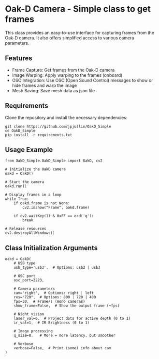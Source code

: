 # Oak-D Camera - Simple class to get frames

This class provides an easy-to-use interface for capturing frames from the Oak-D camera. 
It also offers simplified access to various camera parameters.

## Features
- Frame Capture: Get frames from the Oak-D camera
- Image Warping: Apply warping to the frames (onboard)
- OSC Integration: Use OSC (Open Sound Control) messages to show or hide frames and warp the image
- Mesh Saving: Save mesh data as json file

## Requirements
Clone the repository and install the necessary dependencies:
```
git clone https://github.com/jpjullin/OakD_Simple
cd OakD_Simple
pip install -r requirements.txt
```

## Usage Example

```
from OakD_Simple.OakD_Simple import OakD, cv2

# Initialize the OakD camera
oakd = OakD()

# Start the camera
oakd.run()

# Display frames in a loop
while True:
    if oakd.frame is not None:
        cv2.imshow("Frame", oakd.frame)

    if cv2.waitKey(1) & 0xFF == ord('q'):
        break

# Release resources
cv2.destroyAllWindows()
```

## Class Initialization Arguments
```
oakd = OakD(
    # USB type
    usb_type='usb3',  # Options: usb2 | usb3
    
    # OSC port
    osc_port=2223,

    # Camera parameters
    cam='right',  # Options: right | left
    res="720",  # Options: 800 | 720 | 400
    fps=30,  # Frame/s (mono cameras)
    show_frame=False,  # Show the output frame (+fps)

    # Night vision
    laser_val=0,  # Project dots for active depth (0 to 1)
    ir_val=1,  # IR Brightness (0 to 1)

    # Image processing
    q_size=8,   # More = more latency, but smoother

    # Verbose
    verbose=False,  # Print (some) info about cam
)
```
